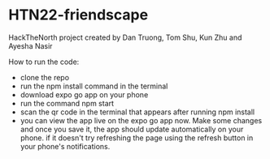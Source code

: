 # HTN22-friendscape

HackTheNorth project created by Dan Truong, Tom Shu, Kun Zhu and Ayesha Nasir

How to run the code: 
- clone the repo 
- run the npm install command in the terminal
- download expo go app on your phone
- run the command npm start
- scan the qr code in the terminal that appears after running npm install 
- you can view the app live on the expo go app now. Make some changes and once you save it, the app should update automatically on your phone. if it doesn't try refreshing the page using the refresh button in your phone's notifications. 
